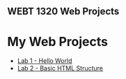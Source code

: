 ## WEBT 1320 Web Projects
<h1>My Web Projects</h1>

<ul>
    <li><a href="Lab1/index.html" target="_blank">Lab 1 - Hello World</a></li>

<li><a href="Lab2/index.html">Lab 2 - Basic HTML Structure</a></li>
</ul>